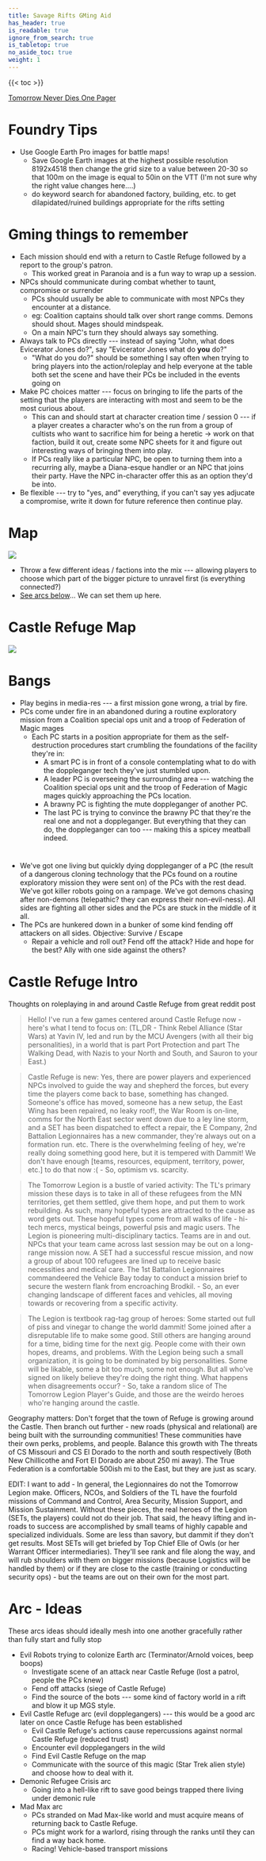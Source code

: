 ```yaml
---
title: Savage Rifts GMing Aid
has_header: true
is_readable: true
ignore_from_search: true
is_tabletop: true
no_aside_toc: true
weight: 1
---
```


{{< toc >}}

[Tomorrow Never Dies One Pager](/tabletop/one-pagers/tomorrow_never_dies)

# Foundry Tips

- Use Google Earth Pro images for battle maps!
  - Save Google Earth images at the highest possible resolution 8192x4518 then change the grid size to a value between 20-30 so that 100m on the image is equal to 50in on the VTT (I'm not sure why the right value changes here....)
  - do keyword search for abandoned factory, building, etc. to get dilapidated/ruined buildings appropriate for the rifts setting

# Gming things to remember

- Each mission should end with a return to Castle Refuge followed by a report to the group's patron.
  - This worked great in Paranoia and is a fun way to wrap up a session.
- NPCs should communicate during combat whether to taunt, compromise or surrender
  - PCs should usually be able to communicate with most NPCs they encounter at a distance.
  - eg: Coalition captains should talk over short range comms. Demons should shout. Mages should mindspeak.
  - On a main NPC's turn they should always say something.
- Always talk to PCs directly --- instead of saying "John, what does Evicerator Jones do?", say "Evicerator Jones what do **you** do?"
  - "What do you do?" should be something I say often when trying to bring players into the action/roleplay and help everyone at the table both set the scene and have their PCs be included in the events going on
- Make PC choices matter --- focus on bringing to life the parts of the setting that the players are interacting with most and seem to be the most curious about.
  - This can and should start at character creation time / session 0 --- if a player creates a character who's on the run from a group of cultists who want to sacrifice him for being a heretic -> work on that faction, build it out, create some NPC sheets for it and figure out interesting ways of bringing them into play.
  - If PCs really like a particular NPC, be open to turning them into a recurring ally, maybe a Diana-esque handler or an NPC that joins their party. Have the NPC in-character offer this as an option they'd be into.
- Be flexible --- try to "yes, and" everything, if you can't say yes adjucate a compromise, write it down for future reference then continue play.

# Map

![](/img/tabletop/rifts/castle_refuge_map.jpg)

- Throw a few different ideas / factions into the mix --- allowing players to choose which part of the bigger picture to unravel first (is everything connected?)
- [See arcs below](#arc---ideas)... We can set them up here.

# Castle Refuge Map

![](/img/tabletop/rifts/castle_refuge_battlemap.jpg)

# Bangs


- Play begins in media-res --- a first mission gone wrong, a trial by fire.
- PCs come under fire in an abandoned during a routine exploratory mission from a Coalition special ops unit and a troop of Federation of Magic mages
  - Each PC starts in a position appropriate for them as the self-destruction procedures start crumbling the foundations of the facility they're in:
    - A smart PC is in front of a console contemplating what to do with the doppleganger tech they've just stumbled upon.
    - A leader PC is overseeing the surrounding area --- watching the Coalition special ops unit and the troop of Federation of Magic mages quickly approaching the PCs location.
    - A brawny PC is fighting the mute doppleganger of another PC.
    - The last PC is trying to convince the brawny PC that they're the real one and not a doppleganger. But everything that they can do, the doppleganger can too --- making this a spicey meatball indeed. 

#
- We've got one living but quickly dying doppleganger of a PC (the result of a dangerous cloning technology that the PCs found on a routine exploratory mission they were sent on) of the PCs with the rest dead. We've got killer robots going on a rampage. We've got demons chasing after non-demons (telepathic? they can express their non-evil-ness). All sides are fighting all other sides and the PCs are stuck in the middle of it all.
- The PCs are hunkered down in a bunker of some kind fending off attackers on all sides. Objective: Survive / Escape
  - Repair a vehicle and roll out? Fend off the attack? Hide and hope for the best? Ally with one side against the others?

# Castle Refuge Intro

Thoughts on roleplaying in and around Castle Refuge from great reddit post

> Hello! I've run a few games centered around Castle Refuge now - here's what I tend to focus on: (TL,DR - Think Rebel Alliance (Star Wars) at Yavin IV, led and run by the MCU Avengers (with all their big personalities), in a world that is part Port Protection and part The Walking Dead, with Nazis to your North and South, and Sauron to your East.)

> Castle Refuge is new: Yes, there are power players and experienced NPCs involved to guide the way and shepherd the forces, but every time the players come back to base, something has changed. Someone's office has moved, someone has a new setup, the East Wing has been repaired, no leaky roof!, the War Room is on-line, comms for the North East sector went down due to a ley line storm, and a SET has been dispatched to effect a repair, the E Company, 2nd Battalion Legionnaires has a new commander, they're always out on a formation run. etc. There is the overwhelming feeling of hey, we're really doing something good here, but it is tempered with Dammit! We don't have enough [teams, resources, equipment, territory, power, etc.] to do that now :( - So, optimism vs. scarcity.

> The Tomorrow Legion is a bustle of varied activity: The TL's primary mission these days is to take in all of these refugees from the MN territories, get them settled, give them hope, and put them to work rebuilding. As such, many hopeful types are attracted to the cause as word gets out. These hopeful types come from all walks of life - hi-tech mercs, mystical beings, powerful psis and magic users. The Legion is pioneering multi-disciplinary tactics. Teams are in and out. NPCs that your team came across last session may be out on a long-range mission now. A SET had a successful rescue mission, and now a group of about 100 refugees are lined up to receive basic necessities and medical care. The 1st Battalion Legionnaires commandeered the Vehicle Bay today to conduct a mission brief to secure the western flank from encroaching Brodkil. - So, an ever changing landscape of different faces and vehicles, all moving towards or recovering from a specific activity.

> The Legion is textbook rag-tag group of heroes: Some started out full of piss and vinegar to change the world dammit! Some joined after a disreputable life to make some good. Still others are hanging around for a time, biding time for the next gig. People come with their own hopes, dreams, and problems. With the Legion being such a small organization, it is going to be dominated by big personalities. Some will be likable, some a bit too much, some not enough. But all who've signed on likely believe they're doing the right thing. What happens when disagreements occur? - So, take a random slice of The Tomorrow Legion Player's Guide, and those are the weirdo heroes who're hanging around the castle.

Geography matters: Don't forget that the town of Refuge is growing around the Castle. Then branch out further - new roads (physical and relational) are being built with the surrounding communities! These communities have their own perks, problems, and people. Balance this growth with The threats of CS Missouri and CS El Dorado to the north and south respectively (Both New Chillicothe and Fort El Dorado are about 250 mi away). The True Federation is a comfortable 500ish mi to the East, but they are just as scary.

EDIT: I want to add - In general, the Legionnaires do not the Tomorrow Legion make. Officers, NCOs, and Soldiers of the TL have the fourfold missions of Command and Control, Area Security, Mission Support, and Mission Sustainment. Without these pieces, the real heroes of the Legion (SETs, the players) could not do their job. That said, the heavy lifting and in-roads to success are accomplished by small teams of highly capable and specialized individuals. Some are less than savory, but dammit if they don't get results. Most SETs will get briefed by Top Chief Elle of Owls (or her Warrant Officer intermediaries). They'll see rank and file along the way, and will rub shoulders with them on bigger missions (because Logistics will be handled by them) or if they are close to the castle (training or conducting security ops) - but the teams are out on their own for the most part.

# Arc - Ideas

These arcs ideas should ideally mesh into one another gracefully rather than fully start and fully stop

- Evil Robots trying to colonize Earth arc (Terminator/Arnold voices, beep boops)
  - Investigate scene of an attack near Castle Refuge (lost a patrol, people the PCs knew)
  - Fend off attacks (siege of Castle Refuge)
  - Find the source of the bots --- some kind of factory world in a rift and blow it up MGS style.
- Evil Castle Refuge arc (evil dopplegangers) --- this would be a good arc later on once Castle Refuge has been established
  - Evil Castle Refuge's actions cause repercussions against normal Castle Refuge (reduced trust)
  - Encounter evil dopplegangers in the wild
  - Find Evil Castle Refuge on the map
  - Communicate with the source of this magic (Star Trek alien style) and choose how to deal with it.
- Demonic Refugee Crisis arc
  - Going into a hell-like rift to save good beings trapped there living under demonic rule
- Mad Max arc
  - PCs stranded on Mad Max-like world and must acquire means of returning back to Castle Refuge.
  - PCs might work for a warlord, rising through the ranks until they can find a way back home.
  - Racing! Vehicle-based transport missions